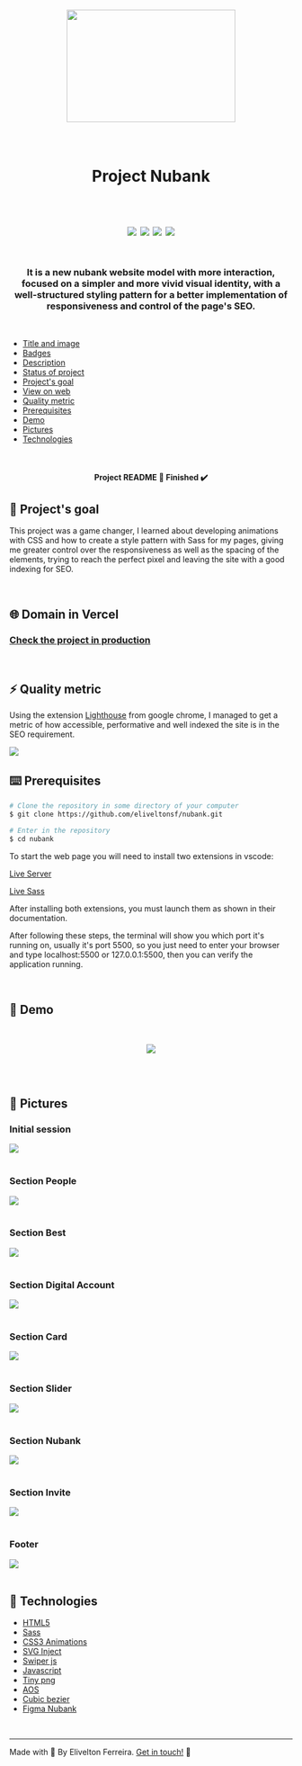 <h5 id="title" align="center"><img style="width: 300px; height:200px;" src="https://uploaddeimagens.com.br/images/004/316/670/original/Group_5.png?1674871789"/>
 </h5>

 <br/>

 <h4 id="title" align="center"></h4>

<h1 align="center">
  Project Nubank
  <br/>
  <br/>
  <p id="badges" align="center">
  <img src="https://img.shields.io/badge/-HMTL-000?style=for-the-badge&logo=HTML5"/>
  <img src="https://img.shields.io/badge/Sass-000?style=for-the-badge&logo=sass&logoColor=#CC6699"/>
  <img src="https://img.shields.io/badge/javascript-000?style=for-the-badge&logo=javascript&logoColor=#F7DF1E"/>
  <img src="https://shields.io/badge/-svg-000?style=for-the-badge&logo=svg&logoColor=#FFB13B"/>
  </p>
</h1>

<h3 id="description" align="center">
 <br/> It is a new nubank website model with more interaction, focused on a simpler and more vivid visual identity, with a well-structured styling pattern for a better implementation of responsiveness and control of the page's SEO.
</h3>

<br />

- [Title and image](#title)
- [Badges](#badges)
- [Description](#description)
- [Status of project](#status)
- [Project's goal](#objective)
- [View on web](#domain)
- [Quality metric](#quality-metric)
- [Prerequisites](#prerequisites)
- [Demo](#demo)
- [Pictures](#pictures)
- [Technologies](#techonologies)

<br />

<h4 id="status" align="center">
  Project README 🚀 Finished ✔️
</h4>

<h2 id="objective" name="objective">
🎯 Project's goal
</h2>

This project was a game changer, I learned about developing animations with CSS and how to create a style pattern with Sass for my pages, giving me greater control over the responsiveness as well as the spacing of the elements, trying to reach the perfect pixel and leaving the site with a good indexing for SEO.

<br />

<h2 id="domain" name="domain">
🌐 Domain in Vercel
</h2>

### [Check the project in production](https://nubank-khaki.vercel.app/)

<br/>
<h2 id="quality-metric" name="quality-metric">
⚡ Quality metric
</h2>

Using the extension [Lighthouse](https://chrome.google.com/webstore/detail/lighthouse/blipmdconlkpinefehnmjammfjpmpbjk?hl=pt) from google chrome, I managed to get a metric of how accessible, performative and well indexed the site is in the SEO requirement.

<img src="https://uploaddeimagens.com.br/images/004/450/506/original/SEO.png?1682994719"/>

<br/>

<h2 id="prerequisites" name="prerequisites">
⌨️ Prerequisites
</h2>

```bash
# Clone the repository in some directory of your computer
$ git clone https://github.com/eliveltonsf/nubank.git

# Enter in the repository
$ cd nubank
```

To start the web page you will need to install two extensions in vscode:

[Live Server](https://github.com/ritwickdey/vscode-live-server-plus-plus)
<br/>

[Live Sass](https://marketplace.visualstudio.com/items?itemName=glenn2223.live-sass#review-details)

After installing both extensions, you must launch them as shown in their documentation.

After following these steps, the terminal will show you which port it's running on, usually it's port 5500, so you just need to enter your browser and type localhost:5500 or 127.0.0.1:5500, then you can verify the application running.

<br />
<h2 id="demo" name="demo">
🎥 Demo
</h2>

<br />

<p align="center">
<img src="https://media.giphy.com/media/v1.Y2lkPTc5MGI3NjExYjRiMDBhZDU3YTY2OGMwZDJjM2EyYzBkMDhmNmYwNDkwZDEwN2M4NyZlcD12MV9pbnRlcm5hbF9naWZzX2dpZklkJmN0PWc/O3UaSeqpaDntVO7Esy/giphy.gif"/>
</p>


<br />
<br />

<h2 id="pictures" name="pictures">
📸 Pictures
</h2>

<h3>Initial session</h3>
 <img src="https://uploaddeimagens.com.br/images/004/450/511/original/1-home.png?1682996465"/>

 <br/>
 <br/>

 <h3>Section People</h3>
 <img src="https://uploaddeimagens.com.br/images/004/450/512/original/2-people.png?1682996489"/>

 <br/>
 <br/>

 <h3>Section Best</h3>
 <img src="https://uploaddeimagens.com.br/images/004/450/513/original/3-best.png?1682996515"/>

<br/>
 <br/>

 <h3>Section Digital Account</h3>
 <img src="https://uploaddeimagens.com.br/images/004/450/514/original/4-digital.png?1682996543"/>

 <br/>
 <br/>

 <h3>Section Card</h3>
 <img src="https://uploaddeimagens.com.br/images/004/450/515/original/5-card.png?1682996574"/>

 <br/>
 <br/>

 <h3>Section Slider</h3>
 <img src="https://uploaddeimagens.com.br/images/004/450/516/original/6-slider.png?1682996596"/>

 <br/>
 <br/>

 <h3>Section Nubank</h3>
 <img src="https://uploaddeimagens.com.br/images/004/450/517/original/7-nubank.png?1682996614"/>

 <br/>
 <br/>

 <h3>Section Invite</h3>
 <img src="https://uploaddeimagens.com.br/images/004/450/518/original/8-invite.png?1682996644"/>

 <br/>
 <br/>

 <h3>Footer</h3>
 <img src="https://uploaddeimagens.com.br/images/004/450/519/original/9-footer.png?1682996669"/>

<br />
<br />
<h2 id="techonologies" name="technologies">
🚀 Technologies
</h2>

- [HTML5](https://kenzie.com.br/blog/html5/#:~:text=HTML5%20%C3%A9%20a%20quinta%20e,%2C%20%C3%A1udio%2C%20v%C3%ADdeos%20e%20etc.)
- [Sass](https://sass-lang.com/)
- [CSS3 Animations](https://www.w3schools.com/css/css3_animations.asp)
- [SVG Inject](https://github.com/iconfu/svg-inject)
- [Swiper js](https://swiperjs.com/)
- [Javascript](https://developer.mozilla.org/pt-BR/docs/Web/JavaScript)
- [Tiny png](https://tinypng.com/)
- [AOS](https://michalsnik.github.io/aos/)
- [Cubic bezier](https://cubic-bezier.com/#.17,.67,.83,.67)
- [Figma Nubank](https://www.figma.com/file/hkX72DDHXwANkYFRkxFJdq/Nubank-Elivelton?node-id=3%3A3&t=u09iFxxnAKam1hiF-1)

<br/>
<hr>

Made with 🧡 By Elivelton Ferreira. [Get in touch!](https://www.linkedin.com/in/eliveltonsf/) :calling:
